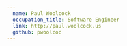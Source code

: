 ```yaml
---
  name: Paul Woolcock
  occupation_title: Software Engineer
  link: http://paul.woolcock.us
  github: pwoolcoc
---
```

